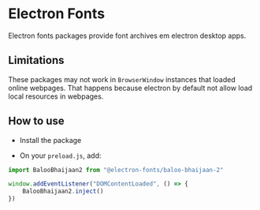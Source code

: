 # Electron Fonts

Electron fonts packages provide font archives em electron desktop apps.

## Limitations

These packages may not work in `BrowserWindow` instances that loaded online webpages. That happens because electron by default not allow load local resources in webpages.

## How to use

* Install the package

* On your `preload.js`, add:

```ts
import BalooBhaijaan2 from "@electron-fonts/baloo-bhaijaan-2"

window.addEventListener("DOMContentLoaded", () => {
    BalooBhaijaan2.inject()
})
```